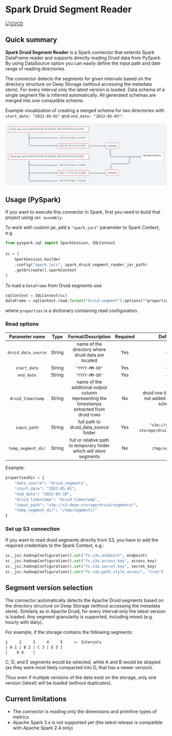 # Spark Druid Segment Reader #

[![CI/CD](https://github.com/deep-bi/spark-druid-segment-reader/actions/workflows/scala.yml/badge.svg)](https://github.com/deep-bi/spark-druid-segment-reader/actions/workflows/scala.yml)

## Quick summary

__Spark Druid Segment Reader__ is a Spark connector that extends Spark DataFrame reader and supports directly reading
Druid data from PySpark.
By using DataSource option you can easily define the input path and date range of reading directories.

The connector detects the segments for given intervals based on the directory structure on Deep Storage (without
accessing the metadata store). For every interval only the latest version is loaded. Data schema of a single segment
file is inferred automatically. All generated schemas are merged into one compatible
schema.

Example visualization of creating a merged schema for two directories with `start_date: "2022-05-01"`
and `end_date: "2022-05-03"`:

![image info](./directory_schema.png)

## Usage (PySpark)

If you want to execute this connector in Spark, first you need to build that project using `sbt assembly`.

To work with custom jar, add a `"spark.jars"` parameter to Spark Context, e.g.

```python
from pyspark.sql import SparkSession, SQLContext

sc = (
    SparkSession.builder
    .config("spark.jars", spark_druid_segment_reader_jar_path)
    .getOrCreate().sparkContext
)
```

To load a `DataFrame` from Druid segments use:

```python
sqlContext = SQLContext(sc)
dataFrame = sqlContext.read.format("druid-segment").options(**properties).load()
```

where `properties` is a dictionary containing read configuration.

### Read options ###

|   Parameter name    |  Type   |                                     Format/Description                                     | Required |                       Default                        |
|:-------------------:|:-------:|:------------------------------------------------------------------------------------------:|:--------:|:----------------------------------------------------:|
| `druid_data_source` | String  |                     name of the directory where druid data are located                     |   Yes    |                          -                           |
|    `start_date`     | String  |                                       `"YYYY-MM-DD"`                                       |   Yes    |                          -                           |
|     `end_date`      | String  |                                       `"YYYY-MM-DD"`                                       |   Yes    |                          -                           |
|  `druid_timestamp`  | String  | name of the additional output column representing the timestamps extracted from druid rows |    No    | druid row timestamp is not added to the final schema |
|    `input_path`     | String  |                           full path to druid_data_source folder                            |   Yes    |      `"s3a://s3-deep-storage/druid/segments/"`       |
| `temp_segment_dir`  | String  |            full or relative path to temporary folder which will store segments             |    No    |                   `/tmp/segments`                    |

Example:

```python
propertiesDir = {
    "data_source": "druid_segments",
    "start_date": "2022-05-01",
    "end_date": "2022-05-10",
    "druid_timestamp": "druid-timestamp",
    "input_path": "s3a://s3-deep-storage/druid/segments/",
    "temp_segment_dir": "/tmp/segments/"
}
```

### Set up S3 connection

If you want to read druid segments directly from S3, you have to add the required credentials to the Spark Context,
e.g.:

```python
sc._jsc.hadoopConfiguration().set("fs.s3a.endpoint", endpoint)
sc._jsc.hadoopConfiguration().set("fs.s3a.access.key", access_key)
sc._jsc.hadoopConfiguration().set("fs.s3a.secret.key", secret_key)
sc._jsc.hadoopConfiguration().set("fs.s3a.path.style.access", "true")
```

## Segment version selection

The connector automatically detects the Apache Druid segments based on the directory structure on Deep Storage (without
accessing the metadata store). Similarly as in Apache Druid, for every interval only the latest version is loaded. Any
segment granularity is supported, including mixed (e.g. hourly with daily).

For example, if the storage contains the following segments:

```
1     2     3     4     5     <- Intervals
| A 1 | B 2 | C 3 | E 5 |
|    D 4    |
```

C, D, and E segments would be selected, while A and B would be skipped (as they were most likely compacted into D,
that has a newer version).

Thus even if multiple versions of the data exist on the storage, only one version (latest) will be loaded (without
duplicates).

## Current limitations

- The connector is reading only the dimensions and primitive types of metrics.
- Apache Spark 3.x is not supported yet (the latest release is compatible with Apache Spark 2.4 only)
